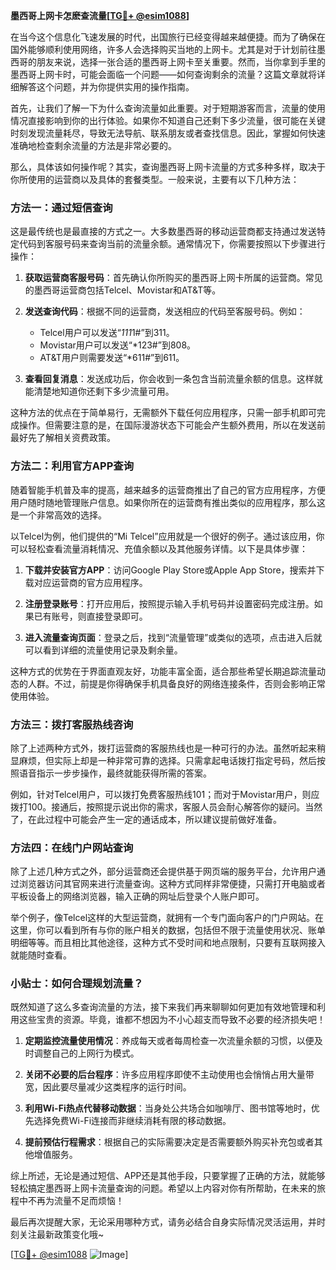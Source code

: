 **墨西哥上网卡怎麽查流量[[TG💪+ @esim1088](https://t.me/s/esim1088)]**

在当今这个信息化飞速发展的时代，出国旅行已经变得越来越便捷。而为了确保在国外能够顺利使用网络，许多人会选择购买当地的上网卡。尤其是对于计划前往墨西哥的朋友来说，选择一张合适的墨西哥上网卡至关重要。然而，当你拿到手里的墨西哥上网卡时，可能会面临一个问题——如何查询剩余的流量？这篇文章就将详细解答这个问题，并为你提供实用的操作指南。

首先，让我们了解一下为什么查询流量如此重要。对于短期游客而言，流量的使用情况直接影响到你的出行体验。如果你不知道自己还剩下多少流量，很可能在关键时刻发现流量耗尽，导致无法导航、联系朋友或者查找信息。因此，掌握如何快速准确地检查剩余流量的方法是非常必要的。

那么，具体该如何操作呢？其实，查询墨西哥上网卡流量的方式多种多样，取决于你所使用的运营商以及具体的套餐类型。一般来说，主要有以下几种方法：

### 方法一：通过短信查询

这是最传统也是最直接的方式之一。大多数墨西哥的移动运营商都支持通过发送特定代码到客服号码来查询当前的流量余额。通常情况下，你需要按照以下步骤进行操作：

1. **获取运营商客服号码**：首先确认你所购买的墨西哥上网卡所属的运营商。常见的墨西哥运营商包括Telcel、Movistar和AT&T等。
   
2. **发送查询代码**：根据不同的运营商，发送相应的代码至客服号码。例如：
   - Telcel用户可以发送“*111*1#”到311。
   - Movistar用户可以发送“*123#”到808。
   - AT&T用户则需要发送“*611#”到611。

3. **查看回复消息**：发送成功后，你会收到一条包含当前流量余额的信息。这样就能清楚地知道你还剩下多少流量可用。

这种方法的优点在于简单易行，无需额外下载任何应用程序，只需一部手机即可完成操作。但需要注意的是，在国际漫游状态下可能会产生额外费用，所以在发送前最好先了解相关资费政策。

### 方法二：利用官方APP查询

随着智能手机普及率的提高，越来越多的运营商推出了自己的官方应用程序，方便用户随时随地管理账户信息。如果你所在的运营商有推出类似的应用程序，那么这是一个非常高效的选择。

以Telcel为例，他们提供的“Mi Telcel”应用就是一个很好的例子。通过该应用，你可以轻松查看流量消耗情况、充值余额以及其他服务详情。以下是具体步骤：

1. **下载并安装官方APP**：访问Google Play Store或Apple App Store，搜索并下载对应运营商的官方应用程序。
   
2. **注册登录账号**：打开应用后，按照提示输入手机号码并设置密码完成注册。如果已有账号，则直接登录即可。

3. **进入流量查询页面**：登录之后，找到“流量管理”或类似的选项，点击进入后就可以看到详细的流量使用记录及剩余量。

这种方式的优势在于界面直观友好，功能丰富全面，适合那些希望长期追踪流量动态的人群。不过，前提是你得确保手机具备良好的网络连接条件，否则会影响正常使用体验。

### 方法三：拨打客服热线咨询

除了上述两种方式外，拨打运营商的客服热线也是一种可行的办法。虽然听起来稍显麻烦，但实际上却是一种非常可靠的选择。只需拿起电话拨打指定号码，然后按照语音指示一步步操作，最终就能获得所需的答案。

例如，针对Telcel用户，可以拨打免费客服热线101；而对于Movistar用户，则应拨打100。接通后，按照提示说出你的需求，客服人员会耐心解答你的疑问。当然了，在此过程中可能会产生一定的通话成本，所以建议提前做好准备。

### 方法四：在线门户网站查询

除了上述几种方式之外，部分运营商还会提供基于网页端的服务平台，允许用户通过浏览器访问其官网来进行流量查询。这种方式同样非常便捷，只需打开电脑或者平板设备上的网络浏览器，输入正确的网址后登录个人账户即可。

举个例子，像Telcel这样的大型运营商，就拥有一个专门面向客户的门户网站。在这里，你可以看到所有与你的账户相关的数据，包括但不限于流量使用状况、账单明细等等。而且相比其他途径，这种方式不受时间和地点限制，只要有互联网接入就能随时查看。

### 小贴士：如何合理规划流量？

既然知道了这么多查询流量的方法，接下来我们再来聊聊如何更加有效地管理和利用这些宝贵的资源。毕竟，谁都不想因为不小心超支而导致不必要的经济损失吧！

1. **定期监控流量使用情况**：养成每天或者每周检查一次流量余额的习惯，以便及时调整自己的上网行为模式。
   
2. **关闭不必要的后台程序**：许多应用程序即使不主动使用也会悄悄占用大量带宽，因此要尽量减少这类程序的运行时间。
   
3. **利用Wi-Fi热点代替移动数据**：当身处公共场合如咖啡厅、图书馆等地时，优先选择免费Wi-Fi连接而非继续消耗有限的移动数据。
   
4. **提前预估行程需求**：根据自己的实际需要决定是否需要额外购买补充包或者其他增值服务。

综上所述，无论是通过短信、APP还是其他手段，只要掌握了正确的方法，就能够轻松搞定墨西哥上网卡流量查询的问题。希望以上内容对你有所帮助，在未来的旅程中不再为流量不足而烦恼！

最后再次提醒大家，无论采用哪种方式，请务必结合自身实际情况灵活运用，并时刻关注最新政策变化哦~ 

[[TG💪+ @esim1088](https://t.me/s/esim1088) ![Image](https://i.postimg.cc/4NQfJmqS/Snipaste-2025-05-13-00-14-12.png)]